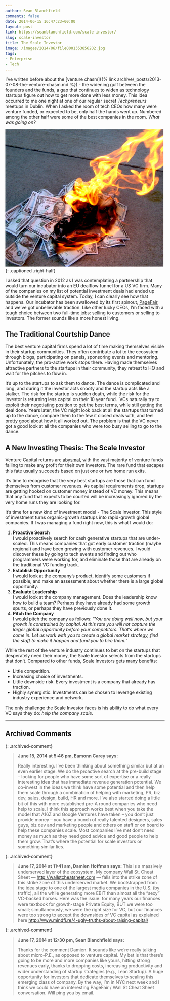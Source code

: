 ```yaml
---
author: Sean Blanchfield
comments: false
date: 2014-06-15 16:47:23+00:00
layout: post
link: https://seanblanchfield.com/scale-investor/
slug: scale-investor
title: The Scale Investor
image: /images/2014/06/file0001353856202.jpg
tags:
- Enterprise
- Tech
---
```


I’ve written before about the [venture chasm]({% link archive/_posts/2013-07-08-the-venture-chasm.md %}) - the widening gulf between the founders and the funds, a gap that continues to widen as technology startups figure out how to get more done with less money. This idea occurred to me one night at one of our regular secret _Techpreneurs_ meetups in Dublin. When I asked the room of tech CEOs how many were venture funded, or expected to be, only half the hands went up. Numbered among the other half were some of the best companies in the room. _What was going on?_

<!-- more -->

![A typical venture investment outcome](/images/2014/06/file0001353856202.jpg){: .captioned .right-half}

I asked that question in 2012 as I was contemplating a partnership that would turn our incubator into an EU dealflow funnel for a US VC firm. Many of the companies on my list of potential investment deals had ended up outside the venture capital system. Today, I can clearly see how that happens. Our incubator has been swallowed by its first spinout, [PageFair](http://pagefair.com "PageFair"), and we’ve got unbelievable traction. Like other lucky CEOs, I’m faced with a tough choice between two full-time jobs: selling to customers or selling to investors. The former sounds like a more honest living.

## The Traditional Courtship Dance

The best venture capital firms spend a lot of time making themselves visible in their startup communities. They often contribute a lot to the ecosystem through blogs, participating on panels, sponsoring events and mentoring. Unfortunately, the pro-active work stops there. Having made themselves attractive partners to the startups in their community, they retreat to HQ and wait for the pitches to flow in.

It’s up to the startups to ask them to dance. The dance is complicated and long, and during it the investor acts snooty and the startup acts like a stalker. The risk for the startup is sudden death, while the risk for the investor is returning less capital on their 10 year fund.  VCs naturally try to exploit their negotiating position to get the best terms, while still getting the deal done. Years later, the VC might look back at all the startups that turned up to the dance, compare them to the few it closed deals with, and feel pretty good about how it all worked out. The problem is that the VC never got a good look at all the companies who were too busy selling to go to the dance.

## A New Investing Thesis: The Scale Investor

Venture Capital returns are [abysmal](http://thenextweb.com/insider/2012/05/07/kauffman-foundation-the-venture-capital-model-is-broken/), with the vast majority of venture funds failing to make any profit for their own investors. The rare fund that escapes this fate usually succeeds based on just one or two home run exits.

It’s time to recognise that the very best startups are those that can fund themselves from customer revenues. As capital requirements drop, startups are getting hooked on customer money instead of VC money. This means that any fund that expects to be courted will be increasingly ignored by the very home runs they are looking for.

It’s time for a new kind of investment model - The Scale Investor. This style of investment turns organic-growth startups into rapid-growth global companies. If I was managing a fund right now, this is what I would do:

1.  **Proactive Search**  
    I would proactively search for cash generative startups that are under-scaled. This means companies that got early customer traction (maybe regional) and have been growing with customer revenues. I would discover these by going to tech events and finding out who programmers were working for, and eliminate those that are already on the traditional VC funding track.
2.  **Establish Opportunity**  
    I would look at the company’s product, identify some customers if possible, and make an assessment about whether there is a large global opportunity.
3.  **Evaluate Leadership**  
    I would look at the company management. Does the leadership know how to build a team? Perhaps they have already had some growth spurts, or perhaps they have previously done it.
4.  **Pitch the Company**  
    I would pitch the company as follows: “_You are doing well now, but your growth is constrained by capital. At this rate you will not capture the larger global opportunity before your competitors. That’s where we come in. Let us work with you to create a global market strategy, find the staff to make it happen and fund you to hire them._”

While the rest of the venture industry continues to bet on the startups that desperately need their money, the Scale Investor selects from the startups that don’t. Compared to other funds, Scale Investors gets many benefits:

*   Little competition.
*   Increasing choice of investments.
*   Little downside risk. Every investment is a company that already has traction.
*   Highly synergistic. Investments can be chosen to leverage existing industry experience and network.

The only challenge the Scale Investor faces is his ability to do what every VC says they do: *help the company scale*.

---
## Archived Comments

{: .archived-comment}
> **June 15, 2014 at 5:46 pm, Eamonn Carey says:**
> 
> Really interesting. I’ve been thinking about something similar but at an even earlier stage. We do the proactive search at the pre-build stage – looking for people who have some sort of expertise or a really interesting idea that has immediate revenue generation potential. We co-invest in the ideas we think have some potential and then help them scale through a combination of helping with marketing, PR, biz dev, sales, design, build, HR and more. I’ve also started doing a little bit of this with more established pre-A round companies who need help to scale. I think this approach works best when you take the model that A16Z and Google Ventures have taken – you don’t just provide money – you have a bunch of really talented designers, sales guys, biz dev and marketing people and others on staff or on board to help these companies scale. Most companies I’ve met don’t need money as much as they need good advice and good people to help them grow. That’s where the potential for scale investors or something similar lies.

{: .archived-comment}
> **June 17, 2014 at 11:41 am, Damien Hoffman says:**
> This is a massively underserved layer of the ecosystem. My company Wall St. Cheat Sheet — http://wallstcheatsheet.com — falls into the strike zone of this strike zone of this underserved market. We bootstrapped from the idea stage to one of the largest media companies in the U.S. (by traffic), all the while generating more EBIT than almost all the “sexy” VC-backed horses. Here was the issue: for many years our finances were textbook for growth-stage Private Equity, BUT we were too small; simultaneously, we were the right size for VC, but our finances were too strong to accept the downsides of VC capital as explained here http://www.mindfi.re/4-ugly-truths-about-raising-capital/

{: .archived-comment}
> **June 17, 2014 at 12:30 pm, Sean Blanchfield says:**
> 
> Thanks for the comment Damien. It sounds like we’re really talking about micro-P.E., as opposed to venture capital. My bet is that there’s going to be more and more companies like yours, hitting strong revenues early, thanks to dropping costs, increasing productivity and wider understanding of startup strategies (e.g., Lean Startup). A huge opportunity for investors that dedicate themselves to scaling this emerging class of company.
> By the way, I’m in NYC next week and I think we could have an interesting PageFair / Wall St Cheat Sheet conversation. Will ping you by email.
> 

